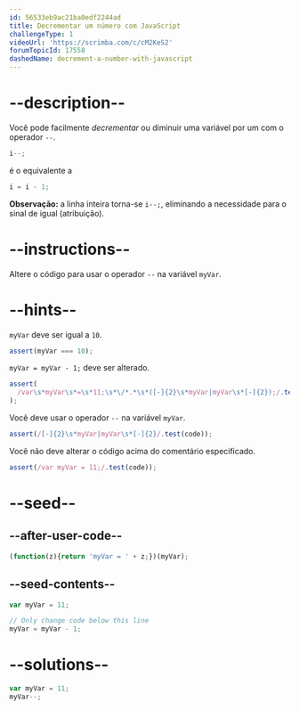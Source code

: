 ```yaml
---
id: 56533eb9ac21ba0edf2244ad
title: Decrementar um número com JavaScript
challengeType: 1
videoUrl: 'https://scrimba.com/c/cM2KeS2'
forumTopicId: 17558
dashedName: decrement-a-number-with-javascript
---
```


# --description--

Você pode facilmente <dfn>decrementar</dfn> ou diminuir uma variável por um com o operador `--`.

```js
i--;
```

é o equivalente a

```js
i = i - 1;
```

**Observação:** a linha inteira torna-se `i--;`, eliminando a necessidade para o sinal de igual (atribuição).

# --instructions--

Altere o código para usar o operador `--` na variável `myVar`.

# --hints--

`myVar` deve ser igual a `10`.

```js
assert(myVar === 10);
```

`myVar = myVar - 1;` deve ser alterado.

```js
assert(
  /var\s*myVar\s*=\s*11;\s*\/*.*\s*([-]{2}\s*myVar|myVar\s*[-]{2});/.test(code)
);
```

Você deve usar o operador `--` na variável `myVar`.

```js
assert(/[-]{2}\s*myVar|myVar\s*[-]{2}/.test(code));
```

Você não deve alterar o código acima do comentário especificado.

```js
assert(/var myVar = 11;/.test(code));
```

# --seed--

## --after-user-code--

```js
(function(z){return 'myVar = ' + z;})(myVar);
```

## --seed-contents--

```js
var myVar = 11;

// Only change code below this line
myVar = myVar - 1;
```

# --solutions--

```js
var myVar = 11;
myVar--;
```
